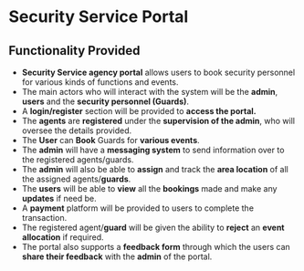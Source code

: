 # Security Service Portal
## Functionality Provided
+ **Security Service agency portal** allows users to book security personnel for various kinds of functions and events. 
+ The main actors who will interact with the system will be the **admin**, **users** and the **security personnel (Guards)**. 
+ A **login/register** section will be provided to **access the portal.** 
+ The **agents** are **registered** under the **supervision of the admin**, who will oversee the details provided. 
+ The **User** can **Book** Guards for **various events**. 
+ The **admin** will have a **messaging system** to send information over to the registered agents/guards. 
+ The **admin** will also be able to **assign** and track the **area location** of all the assigned agents/**guards**. 
+ The **users** will be able to **view** all the **bookings** made and make any **updates** if need be.
+ A **payment** platform will be provided to users to complete the transaction. 
+ The registered agent/**guard** will be given the ability to **reject** an **event allocation** if required. 
+ The portal also supports a **feedback form** through which the users can **share their feedback** with the **admin** of the portal.

